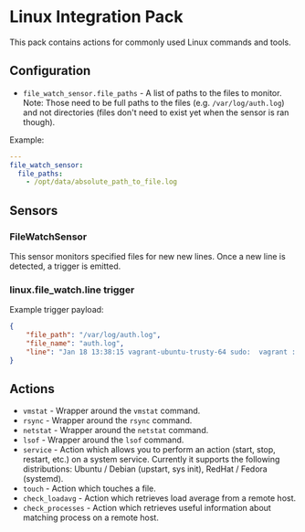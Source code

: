 # Linux Integration Pack

This pack contains actions for commonly used Linux commands and tools.

## Configuration

* ``file_watch_sensor.file_paths`` - A list of paths to the files to monitor.
  Note: Those need to be full paths to the files (e.g. ``/var/log/auth.log``)
  and not directories (files don't need to exist yet when the sensor is ran
  though).

Example:

```yaml
---
file_watch_sensor:
  file_paths:
    - /opt/data/absolute_path_to_file.log
```

## Sensors

### FileWatchSensor

This sensor monitors specified files for new new lines. Once a new line is
detected, a trigger is emitted.

### linux.file_watch.line trigger

Example trigger payload:

```json
{
    "file_path": "/var/log/auth.log",
    "file_name": "auth.log",
    "line": "Jan 18 13:38:15 vagrant-ubuntu-trusty-64 sudo:  vagrant : TTY=pts/3 ; PWD=/data/stanley ; USER=root ; COMMAND=/bin/ls"
}
```

## Actions

* ``vmstat`` - Wrapper around the `vmstat` command.
* ``rsync`` - Wrapper around the `rsync` command.
* ``netstat`` - Wrapper around the `netstat` command.
* ``lsof`` - Wrapper around the `lsof` command.
* ``service`` - Action which allows you to perform an action (start, stop,
  restart, etc.) on a system service. Currently it supports the following
  distributions: Ubuntu / Debian (upstart, sys init), RedHat / Fedora
  (systemd).
* ``touch`` - Action which touches a file.
* ``check_loadavg`` - Action which retrieves load average from a remote host.
* ``check_processes`` - Action which retrieves useful information about
  matching process on a remote host.
